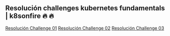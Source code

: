 ## Resolución challenges kubernetes fundamentals | k8sonfire 🔥 🔥 

[Resolución Challenge 01](./Challenge01/Challenge01.md)
[Resolución Challenge 02](./Challenge02/Challenge02.md)
[Resolución Challenge 03](./Challenge03/Challenge03.md)